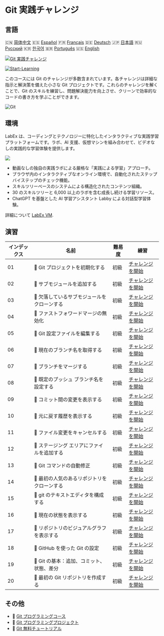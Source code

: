 # Git 実践チャレンジ

## 言語

🇨🇳 [简体中文](README_zh.md) 🇪🇸 [Español](README_es.md) 🇫🇷 [Français](README_fr.md) 🇩🇪 [Deutsch](README_de.md) 🇯🇵 [日本語](README_ja.md) 🇷🇺 [Русский](README_ru.md) 🇰🇷 [한국어](README_ko.md) 🇧🇷 [Português](README_pt.md) 🇺🇸 [English](README.md) 

[![Git 実践チャレンジ](https://cover-creator.labex.io/git-practice-challenges.png?lang=ja)](https://labex.io/ja/courses/git-practice-challenges)

[![Start-Learning](https://img.shields.io/badge/Start-Learning-whitesmoke?style=for-the-badge)](https://labex.io/ja/courses/git-practice-challenges)

このコースには Git のチャレンジが多数含まれています。各チャレンジは詳細な指示と解決策を備えた小さな Git プロジェクトです。これらのチャレンジを解くことで、Git のスキルを練習し、問題解決能力を向上させ、クリーンで効率的なコードの書き方を学ぶことができます。

![Git](https://img.shields.io/badge/Git-whitesmoke?style=for-the-badge&logo=git)


## 環境

LabEx は、コーディングとテクノロジーに特化したインタラクティブな実践学習プラットフォームです。ラボ、AI 支援、仮想マシンを組み合わせて、ビデオなしの実践的な学習体験を提供します。

![](https://tutorial-screenshot.getvm.io/images/vm-1725247253.png)

- 動画なしの独自の実践ラボによる厳格な「実践による学習」アプローチ。
- ブラウザ内のインタラクティブなオンライン環境で、自動化されたステップバイステップのチェック機能。
- スキルツリーベースのシステムによる構造化されたコンテンツ組織。
- 30 のスキルツリーと 6,000 以上のラボを含む成長し続ける学習リソース。
- ChatGPT を基盤とした AI 学習アシスタント Labby による対話型学習体験。

詳細について [LabEx VM](https://support.labex.io/using-labex/virtual-machine).

## 演習

|   インデックス | 名前                                        | 難易度   | 練習                                                                                                                              |
|----------------|---------------------------------------------|----------|-----------------------------------------------------------------------------------------------------------------------------------|
|             01 | 🎯 Git プロジェクトを初期化する             | 初級     | <a target='_blank' href='https://labex.io/ja/labs/git-initialize-git-project-385166'>チャレンジを開始</a>                         |
|             02 | 🎯 サブモジュールを追加する                 | 初級     | <a target='_blank' href='https://labex.io/ja/labs/git-add-a-submodule-challenge-12611'>チャレンジを開始</a>                       |
|             03 | 🎯 欠落しているサブモジュールをクローンする | 初級     | <a target='_blank' href='https://labex.io/ja/labs/git-clone-missing-submodules-challenge-12620'>チャレンジを開始</a>              |
|             04 | 🎯 ファストフォワードマージの無効化         | 初級     | <a target='_blank' href='https://labex.io/ja/labs/git-disable-fast-forward-merging-challenge-12642'>チャレンジを開始</a>          |
|             05 | 🎯 Git 設定ファイルを編集する               | 初級     | <a target='_blank' href='https://labex.io/ja/labs/git-edit-git-configuration-file-challenge-12645'>チャレンジを開始</a>           |
|             06 | 🎯 現在のブランチ名を取得する               | 初級     | <a target='_blank' href='https://labex.io/ja/labs/git-get-the-current-branch-name-challenge-12633'>チャレンジを開始</a>           |
|             07 | 🎯 ブランチをマージする                     | 初級     | <a target='_blank' href='https://labex.io/ja/labs/git-merge-a-branch-challenge-12655'>チャレンジを開始</a>                        |
|             08 | 🎯 既定のプッシュ ブランチ名を設定する      | 初級     | <a target='_blank' href='https://labex.io/ja/labs/git-set-default-push-branch-name-challenge-12672'>チャレンジを開始</a>          |
|             09 | 🎯 コミット間の変更を表示する               | 初級     | <a target='_blank' href='https://labex.io/ja/labs/git-view-changes-between-commits-challenge-12684'>チャレンジを開始</a>          |
|             10 | 🎯 元に戻す履歴を表示する                   | 初級     | <a target='_blank' href='https://labex.io/ja/labs/git-view-undo-history-challenge-12696'>チャレンジを開始</a>                     |
|             11 | 🎯 ファイル変更をキャンセルする             | 初級     | <a target='_blank' href='https://labex.io/ja/labs/git-cancel-file-change-387714'>チャレンジを開始</a>                             |
|             12 | 🎯 ステージング エリアにファイルを追加する  | 初級     | <a target='_blank' href='https://labex.io/ja/labs/git-add-files-to-the-staging-area-challenge-12675'>チャレンジを開始</a>         |
|             13 | 🎯 Git コマンドの自動修正                   | 初級     | <a target='_blank' href='https://labex.io/ja/labs/git-autocorrect-git-commands-challenge-12614'>チャレンジを開始</a>              |
|             14 | 🎯 最初の人気のあるリポジトリをクローンする | 初級     | <a target='_blank' href='https://labex.io/ja/labs/git-clone-the-first-trending-repository-12621'>チャレンジを開始</a>             |
|             15 | 🎯 git のテキストエディタを構成する         | 初級     | <a target='_blank' href='https://labex.io/ja/labs/git-configure-the-git-text-editor-challenge-12673'>チャレンジを開始</a>         |
|             16 | 🎯 現在の状態を表示する                     | 初級     | <a target='_blank' href='https://labex.io/ja/labs/git-view-current-status-challenge-12695'>チャレンジを開始</a>                   |
|             17 | 🎯 リポジトリのビジュアルグラフを表示する   | 初級     | <a target='_blank' href='https://labex.io/ja/labs/git-view-a-visual-graph-of-the-repository-challenge-12685'>チャレンジを開始</a> |
|             18 | 🎯 GitHub を使った Git の設定               | 初級     | <a target='_blank' href='https://labex.io/ja/labs/git-git-configuration-with-github-23'>チャレンジを開始</a>                      |
|             19 | 🎯 Git の基本：追加、コミット、状態、差分   | 初級     | <a target='_blank' href='https://labex.io/ja/labs/shell-git-fundamentals-add-commit-status-diff-387715'>チャレンジを開始</a>      |
|             20 | 🎯 最初の Git リポジトリを作成する          | 初級     | <a target='_blank' href='https://labex.io/ja/labs/git-create-your-first-git-repository-12632'>チャレンジを開始</a>                |

## その他

- 🔗 [Git プログラミングコース](https://github.com/labex-labs/awesome-programming-courses)
- 🔗 [Git プログラミングプロジェクト](https://github.com/labex-labs/awesome-programming-projects)
- 🔗 [Git 無料チュートリアル](https://github.com/labex-labs/git-free-tutorials)

